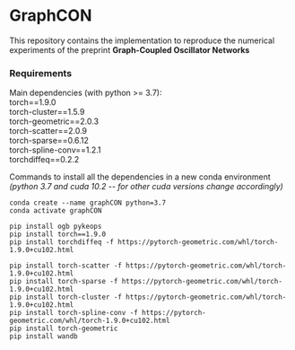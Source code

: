 # GraphCON
This repository contains the implementation to reproduce the numerical experiments 
of the preprint **Graph-Coupled Oscillator Networks**

### Requirements
Main dependencies (with python >= 3.7):<br />
torch==1.9.0<br />
torch-cluster==1.5.9<br />
torch-geometric==2.0.3<br />
torch-scatter==2.0.9<br />
torch-sparse==0.6.12<br />
torch-spline-conv==1.2.1<br />
torchdiffeq==0.2.2

Commands to install all the dependencies in a new conda environment <br />
*(python 3.7 and cuda 10.2 -- for other cuda versions change accordingly)*
```
conda create --name graphCON python=3.7
conda activate graphCON

pip install ogb pykeops
pip install torch==1.9.0
pip install torchdiffeq -f https://pytorch-geometric.com/whl/torch-1.9.0+cu102.html

pip install torch-scatter -f https://pytorch-geometric.com/whl/torch-1.9.0+cu102.html
pip install torch-sparse -f https://pytorch-geometric.com/whl/torch-1.9.0+cu102.html
pip install torch-cluster -f https://pytorch-geometric.com/whl/torch-1.9.0+cu102.html
pip install torch-spline-conv -f https://pytorch-geometric.com/whl/torch-1.9.0+cu102.html
pip install torch-geometric
pip install wandb
```
